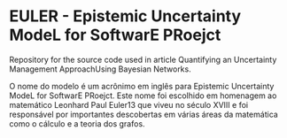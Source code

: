 # EULER - Epistemic Uncertainty ModeL for SoftwarE PRoejct

Repository for the source code used in article Quantifying an Uncertainty Management ApproachUsing Bayesian Networks.

O nome do modelo é um acrônimo em inglês para Epistemic Uncertainty ModeL for SoftwarE PRoejct.
Este nome foi escolhido em homenagem ao matemático Leonhard Paul Euler13 que viveu no século XVIII e foi responsável por importantes descobertas em várias áreas da matemática como o cálculo e a teoria dos grafos.

